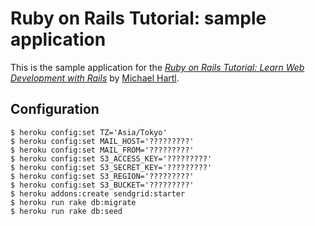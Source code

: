 # Ruby on Rails Tutorial: sample application

This is the sample application for the
[*Ruby on Rails Tutorial:
Learn Web Development with Rails*](http://www.railstutorial.org/)
by [Michael Hartl](http://www.michaelhartl.com/).

## Configuration

```
$ heroku config:set TZ='Asia/Tokyo'
$ heroku config:set MAIL_HOST='?????????'
$ heroku config:set MAIL_FROM='?????????'
$ heroku config:set S3_ACCESS_KEY='?????????'
$ heroku config:set S3_SECRET_KEY='?????????'
$ heroku config:set S3_REGION='?????????'
$ heroku config:set S3_BUCKET='?????????'
$ heroku addons:create sendgrid:starter
$ heroku run rake db:migrate
$ heroku run rake db:seed
```
